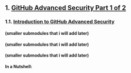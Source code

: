 ## 1. [GitHub Advanced Security Part 1 of 2](https://learn.microsoft.com/en-us/training/paths/github-advanced-security/)

### 1.1. [Introduction to GitHub Advanced Security](https://learn.microsoft.com/en-us/training/modules/introduction-github-advanced-security/)

#### (smaller submodules that i will add later)
#### (smaller submodules that i will add later)
#### (smaller submodules that i will add later)

#### In a Nutshell:

